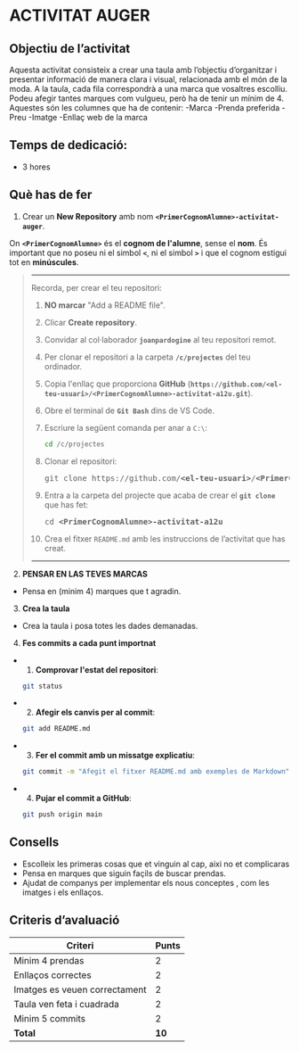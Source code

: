 # ACTIVITAT AUGER

## Objectiu de l’activitat

Aquesta activitat consisteix a crear una taula amb l’objectiu d’organitzar i presentar informació de manera clara i visual, relacionada amb el món de la moda. A la taula, cada fila correspondrà a una marca que vosaltres escolliu. Podeu afegir tantes marques com vulgueu, però ha de tenir un mínim de 4. Aquestes són les columnes que ha de contenir:
    -Marca
    -Prenda preferida
    -Preu
    -Imatge
    -Enllaç web de la marca

## Temps de dedicació:

* 3 hores

## Què has de fer

1. Crear un **New Repository** amb nom **`<PrimerCognomAlumne>-activitat-auger`**.

 On **`<PrimerCognomAlumne>`** és el **cognom de l'alumne**, sense el **nom**. És important que no poseu ni el simbol **`<`**, ni el simbol **`>`** i que el cognom estigui tot en **minúscules**.

 > <hr>
> Recorda, per crear el teu repositori:
>
> 1. **NO marcar** "Add a README file".
> 
> 1. Clicar **Create repository**.
> 
> 1. Convidar al col·laborador **`joanpardogine`** al teu repositori remot.
> 
> 1. Per clonar el repositori a la carpeta **`/c/projectes`** del teu ordinador.
> 
> 1. Copia l'enllaç que proporciona **GitHub** (**`https://github.com/<el-teu-usuari>/<PrimerCognomAlumne>-activitat-a12u.git`**).
> 
> 1. Obre el terminal de **`Git Bash`** dins de VS Code.
>
> 1. Escriure la següent comanda per anar a `C:\`:
>       ```bash
>       cd /c/projectes
>       ```
> 1. Clonar el repositori:
>       <pre>git clone https://github.com/<b>&lt;el-teu-usuari></b>/<b>&lt;PrimerCognomAlumne></b>-activitat-a12u.git</pre>
> 1. Entra a la carpeta del projecte que acaba de crear el **`git clone`** que has fet:
>       <pre>cd <b>&lt;PrimerCognomAlumne>-activitat-a12u</b></pre>
> 
> 1. Crea el fitxer `README.md` amb les instruccions de l’activitat que has creat.
>
> <hr>

2. **PENSAR EN LAS TEVES MARCAS**
 - Pensa en (minim 4) marques que t agradin.

3. **Crea la taula**
 - Crea la taula i posa totes les dades demanadas.

4. **Fes commits a cada punt importnat**
 - 1. **Comprovar l'estat del repositori**:
   ```bash
   git status
   ```
 - 2. **Afegir els canvis per al commit**:
   ```bash
   git add README.md
   ```
 - 3. **Fer el commit amb un missatge explicatiu**:
   ```bash
   git commit -m "Afegit el fitxer README.md amb exemples de Markdown"
   ```
 - 4. **Pujar el commit a GitHub**:
   ```bash
   git push origin main

## Consells

- Escolleix les primeras cosas que et vinguin al cap, aixi no et complicaras
- Pensa en marques que siguin façils de buscar prendas.
- Ajudat de companys per implementar els nous conceptes , com les imatges i els enllaços.

## Criteris d’avaluació

|Criteri                                | Punts |
|---------------------------------------|-------|
| Minim 4 prendas                       | 2     |
| Enllaços correctes                    | 2     |
| Imatges es veuen correctament         | 2     |
| Taula ven feta i cuadrada             | 2     |
| Minim 5 commits                       | 2     |
| **Total**                             | **10**|


 


